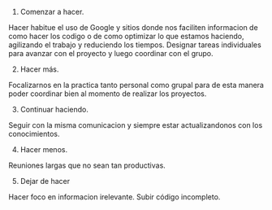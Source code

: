 1. Comenzar a hacer.

Hacer habitue el uso de Google y sitios donde nos faciliten informacion de como hacer los codigo o de como optimizar lo que estamos haciendo, agilizando el trabajo y reduciendo los tiempos. 
Designar tareas individuales para avanzar con el proyecto y luego coordinar con el grupo.

2. Hacer más.

Focalizarnos en la practica tanto personal como grupal para de esta manera poder coordinar bien al momento de realizar los proyectos.

3. Continuar haciendo.

Seguir con la misma comunicacion y siempre estar actualizandonos con los conocimientos. 

4. Hacer menos.

Reuniones largas que no sean tan productivas. 

5. Dejar de hacer

Hacer foco en informacion irelevante.
Subir código incompleto. 